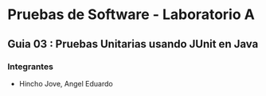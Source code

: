 # Pruebas de Software - Laboratorio A
## Guia 03 : Pruebas Unitarias usando JUnit en Java
### Integrantes
- Hincho Jove, Angel Eduardo
